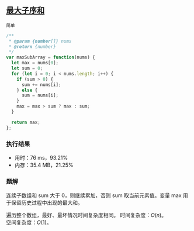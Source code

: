 ## [最大子序和](https://leetcode-cn.com/problems/maximum-subarray/)

`简单`

```js
/**
 * @param {number[]} nums
 * @return {number}
 */
var maxSubArray = function(nums) {
  let max = nums[0];
  let sum = 0;
  for (let i = 0; i < nums.length; i++) {
    if (sum > 0) {
      sum += nums[i];
    } else {
      sum = nums[i];
    }
    max = max > sum ? max : sum;
  }

  return max;
};
```

### 执行结果
- 用时：76 ms，93.21%
- 内存：35.4 MB，21.25%

### 题解
连续子数组和 sum 大于 0，则继续累加，否则 sum 取当前元素值。变量 max 用于保留历史过程中出现的最大和。

遍历整个数组，最好、最坏情况时间复杂度相同。
时间复杂度：$O(n)$。  
空间复杂度：$O(1)$。

